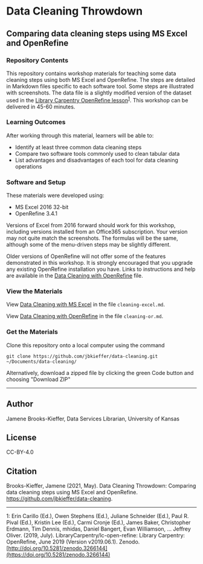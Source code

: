 # Data Cleaning Throwdown

## Comparing data cleaning steps using MS Excel and OpenRefine

### Repository Contents

This repository contains workshop materials for teaching some data cleaning steps using both MS Excel and OpenRefine. The steps are detailed in Markdown files specific to each software tool. Some steps are illustrated with screenshots. The data file is a slightly modified version of the dataset used in the [Library Carpentry OpenRefine lesson](https://librarycarpentry.org/lc-open-refine/)<sup>[1](#footnote1)</sup>. This workshop can be delivered in 45-60 minutes.

### Learning Outcomes

After working through this material, learners will be able to:
- Identify at least three common data cleaning steps
- Compare two software tools commonly used to clean tabular data
- List advantages and disadvantages of each tool for data cleaning operations

### Software and Setup

These materials were developed using:
- MS Excel 2016 32-bit
- OpenRefine 3.4.1

Versions of Excel from 2016 forward should work for this workshop, including versions installed from an Office365 subscription. Your version may not quite match the screenshots. The formulas will be the same, although some of the menu-driven steps may be slightly different.

Older versions of OpenRefine will not offer some of the features demonstrated in this workshop. It is strongly encouraged that you upgrade any existing OpenRefine installation you have. Links to instructions and help are available in the [Data Cleaning with OpenRefine](https://github.com/jbkieffer/data-cleaning/blob/main/cleaning-or.md#software-installation) file.

### View the Materials

View [Data Cleaning with MS Excel](https://github.com/jbkieffer/data-cleaning/blob/main/cleaning-excel.md) in the file `cleaning-excel.md`.

View [Data Cleaning with OpenRefine](https://github.com/jbkieffer/data-cleaning/blob/main/cleaning-or.md) in the file `cleaning-or.md`.

### Get the Materials

Clone this repository onto a local computer using the command

`git clone https://github.com/jbkieffer/data-cleaning.git ~/Documents/data-cleaning/`

Alternatively, download a zipped file by clicking the green Code button and choosing "Download ZIP"

---

## Author

Jamene Brooks-Kieffer, Data Services Librarian, University of Kansas

## License

CC-BY-4.0

## Citation

Brooks-Kieffer, Jamene (2021, May). Data Cleaning Throwdown: Comparing data cleaning steps using MS Excel and OpenRefine. https://github.com/jbkieffer/data-cleaning.

---

<a name="footnote1">1</a>: Erin Carillo (Ed.), Owen Stephens (Ed.), Juliane Schneider (Ed.), Paul R. Pival (Ed.), Kristin Lee (Ed.), Carmi Cronje (Ed.), James Baker, Christopher Erdmann, Tim Dennis, mhidas, Daniel Bangert, Evan Williamson, … Jeffrey Oliver. (2019, July). LibraryCarpentry/lc-open-refine: Library Carpentry: OpenRefine, June 2019 (Version v2019.06.1). Zenodo. [http://doi.org/10.5281/zenodo.3266144](https://doi.org/10.5281/zenodo.3266144)
